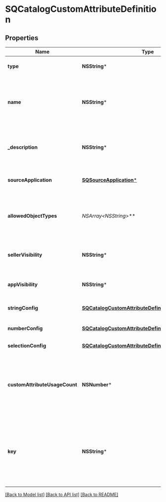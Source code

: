 # SQCatalogCustomAttributeDefinition

## Properties
Name | Type | Description | Notes
------------ | ------------- | ------------- | -------------
**type** | **NSString*** | The type of this custom attribute. Cannot be modified after creation. Required. | 
**name** | **NSString*** |  The name of this definition for API and seller-facing UI purposes. The name must be unique within the (merchant, application) pair. Required. May not be empty and may not exceed 255 characters. Can be modified after creation. | 
**_description** | **NSString*** | Seller-oriented description of the meaning of this Custom Attribute, any constraints that the seller should observe, etc. May be displayed as a tooltip in Square UIs. | [optional] 
**sourceApplication** | [**SQSourceApplication***](SQSourceApplication.md) | __Read only.__ Contains information about the application that created this custom attribute definition. | [optional] 
**allowedObjectTypes** | **NSArray&lt;NSString*&gt;*** | The set of &#x60;CatalogObject&#x60; types that this custom atttribute may be applied to. Currently, only &#x60;ITEM&#x60;, &#x60;ITEM_VARIATION&#x60;, and &#x60;MODIFIER&#x60; are allowed. At least one type must be included. | 
**sellerVisibility** | **NSString*** | The visibility of a custom attribute in seller-facing UIs (including Square Point of Sale applications and Square Dashboard). May be modified. | [optional] 
**appVisibility** | **NSString*** | The visibility of a custom attribute to applications other than the application that created the attribute. | [optional] 
**stringConfig** | [**SQCatalogCustomAttributeDefinitionStringConfig***](SQCatalogCustomAttributeDefinitionStringConfig.md) | Optionally, populated when &#x60;type&#x60; &#x3D; &#x60;STRING&#x60;, unset otherwise. | [optional] 
**numberConfig** | [**SQCatalogCustomAttributeDefinitionNumberConfig***](SQCatalogCustomAttributeDefinitionNumberConfig.md) | Optionally, populated when &#x60;type&#x60; &#x3D; &#x60;NUMBER&#x60;, unset otherwise. | [optional] 
**selectionConfig** | [**SQCatalogCustomAttributeDefinitionSelectionConfig***](SQCatalogCustomAttributeDefinitionSelectionConfig.md) | Populated when &#x60;type&#x60; is set to &#x60;SELECTION&#x60;, unset otherwise. | [optional] 
**customAttributeUsageCount** | **NSNumber*** | The number of custom attributes that reference this custom attribute definition. Set by the server in response to a ListCatalog request with &#x60;include_counts&#x60; set to &#x60;true&#x60;.  If the actual count is greater than 100, &#x60;custom_attribute_usage_count&#x60; will be set to &#x60;100&#x60;. | [optional] 
**key** | **NSString*** | The name of the desired custom attribute key that can be used to access the custom attribute value on catalog objects. Cannot be modified after the custom attribute definition has been created. Must be between 1 and 60 characters, and may only contain the characters &#x60;[a-zA-Z0-9_-]&#x60;. | [optional] 

[[Back to Model list]](../README.md#documentation-for-models) [[Back to API list]](../README.md#documentation-for-api-endpoints) [[Back to README]](../README.md)


